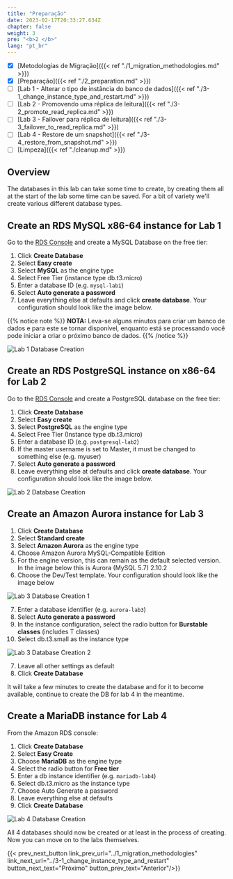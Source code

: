 ```yaml
---
title: "Preparação"
date: 2023-02-17T20:33:27.634Z
chapter: false
weight: 3
pre: "<b>2 </b>"
lang: "pt_br"
---
```


- [x] [Metodologias de Migração]({{< ref "./1_migration_methodologies.md" >}})
- [x] [Preparação]({{< ref "./2_preparation.md" >}})
- [ ] [Lab 1 - Alterar o tipo de instância do banco de dados]({{< ref "./3-1_change_instance_type_and_restart.md" >}})
- [ ] [Lab 2 - Promovendo uma réplica de leitura]({{< ref "./3-2_promote_read_replica.md" >}})
- [ ] [Lab 3 - Failover para réplica de leitura]({{< ref "./3-3_failover_to_read_replica.md" >}})
- [ ] [Lab 4 - Restore de um snapshot]({{< ref "./3-4_restore_from_snapshot.md" >}})
- [ ] [Limpeza]({{< ref "./cleanup.md" >}})

## Overview

The databases in this lab can take some time to create, by creating them all at the start of the lab some time can be saved. For a bit of variety we'll create various different database types.


## Create an RDS MySQL x86-64 instance for Lab 1

Go to the [RDS Console](https://console.aws.amazon.com/rds/) and create a MySQL Database on the free tier:

1. Click **Create Database**
2. Select **Easy create**
3. Select **MySQL** as the engine type
4. Select Free Tier (instance type db.t3.micro)
5. Enter a database ID (e.g. `mysql-lab1`)
6. Select **Auto generate a password**
7. Leave everything else at defaults and click **create database**. Your configuration should look like the image below.


{{% notice note %}}
**NOTA:** Leva-se alguns minutos para criar um banco de dados e para este se tornar disponível, enquanto está se processando você pode iniciar a criar o próximo banco de dados.
{{% /notice %}}

![Lab 1 Database Creation](/Sustainability/100_migrate_rds_to_graviton/lab-1/lab-1_create_database.png)


## Create an RDS PostgreSQL instance on x86-64 for Lab 2

Go to the [RDS Console](https://console.aws.amazon.com/rds/) and create a PostgreSQL database on the free tier:

1. Click **Create Database**
2. Select **Easy create**
3. Select **PostgreSQL** as the engine type
4. Select Free Tier (Instance type db.t3.micro)
5. Enter a database ID (e.g. `postgresql-lab2`)
6. If the master username is set to Master, it must be changed to something else (e.g. myuser)
7. Select **Auto generate a password**
8. Leave everything else at defaults and click **create database**. Your configuration should look like the image below.

![Lab 2 Database Creation](/Sustainability/100_migrate_rds_to_graviton/lab-2/lab-2_create_database.png)


## Create an Amazon Aurora instance for Lab 3

1. Click **Create Database**
2. Select **Standard create**
3. Select **Amazon Aurora** as the engine type
4. Choose Amazon Aurora MySQL-Compatible Edition
5. For the engine version, this can remain as the default selected version. In the image below this is Aurora (MySQL 5.7) 2.10.2
6. Choose the Dev/Test template. Your configuration should look like the image below

![Lab 3 Database Creation 1](/Sustainability/100_migrate_rds_to_graviton/lab-3/lab-3_aurora_create_1.png)

7. Enter a database identifier (e.g. `aurora-lab3`)
8. Select **Auto generate a password**
9. In the instance configuration, select the radio button for **Burstable classes** (includes T classes)
10. Select db.t3.small as the instance type

![Lab 3 Database Creation 2](/Sustainability/100_migrate_rds_to_graviton/lab-3/lab-3_aurora_create_2.png)

7. Leave all other settings as default
8. Click **Create Database**

It will take a few minutes to create the database and for it to become available, continue to create the DB for lab 4 in the meantime.

## Create a MariaDB instance for Lab 4

From the Amazon RDS console:

1. Click **Create Database**
2. Select **Easy Create**
3. Choose **MariaDB** as the engine type
3. Select the radio button for **Free tier**
4. Enter a db instance identifier (e.g. `mariadb-lab4`)
5. Select db.t3.micro as the instance type
6. Choose Auto Generate a password
7. Leave everything else at defaults
8. Click **Create Database**

![Lab 4 Database Creation](/Sustainability/100_migrate_rds_to_graviton/lab-4/lab-4_mariadb_create.png)

All 4 databases should now be created or at least in the process of creating. Now you can move on to the labs themselves.

{{< prev_next_button link_prev_url="../1_migration_methodologies" link_next_url="../3-1_change_instance_type_and_restart" button_next_text="Próximo" button_prev_text="Anterior"/>}}
